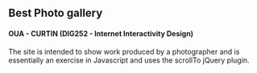## Best Photo gallery
#### OUA - CURTIN (DIG252 - Internet Interactivity Design)

The site is intended to show work produced by a photographer and is essentially an exercise in Javascript and uses the scrollTo jQuery plugin. 
